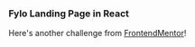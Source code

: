 ### Fylo Landing Page in React


Here's another challenge from [FrontendMentor](https://frontendmentor.io/)!